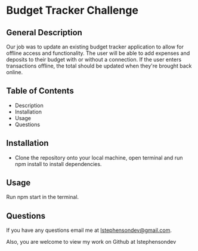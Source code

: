 # Budget Tracker Challenge

## General Description

Our job was to update an existing budget tracker application to allow for offline access and functionality. The user will be able to add expenses and deposits to their budget with or without a connection. If the user enters transactions offline, the total should be updated when they're brought back online.

## Table of Contents 

- Description
- Installation
- Usage
- Questions

## Installation

- Clone the repository onto your local machine, open terminal and run npm install to install dependencies.

## Usage

Run npm start in the terminal.

## Questions 

If you have any questions email me at Istephensondev@gmail.com.

Also, you are welcome to view my work on Github at Istephensondev




